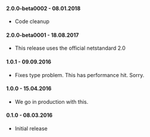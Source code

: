 #### 2.0.0-beta0002 - 08.01.2018
* Code cleanup

#### 2.0.0-beta0001 - 18.08.2017
* This release uses the official netstandard 2.0

#### 1.0.1 - 09.09.2016
* Fixes type problem. This has performance hit. Sorry.

#### 1.0.0 - 15.04.2016
* We go in production with this.

#### 0.1.0 - 08.03.2016
* Initial release
